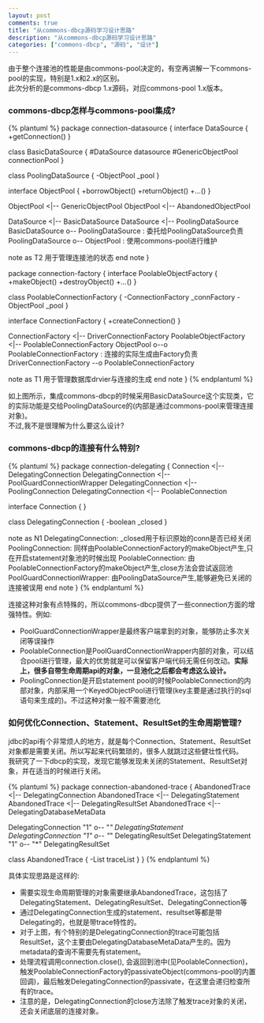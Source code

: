 ```yaml
---
layout: post
comments: true
title: "从commons-dbcp源码学习设计思路"
description: "从commons-dbcp源码学习设计思路"
categories: ["commons-dbcp", "源码", "设计"]
---
```


由于整个连接池的性能是由commons-pool决定的，有空再讲解一下commons-pool的实现，特别是1.x和2.x的区别。  
此次分析的是commons-dbcp 1.x源码，对应commons-pool 1.x版本。

### commons-dbcp怎样与commons-pool集成?

{% plantuml %}
package connection-datasource {
  interface DataSource {
    +getConnection()
  }

  class BasicDataSource {
    #DataSource datasource
    #GenericObjectPool connectionPool
  }

  class PoolingDataSource {
    -ObjectPool _pool
  }

  interface ObjectPool {
    +borrowObject()
    +returnObject()
    +...()
  }

  ObjectPool <|-- GenericObjectPool
  ObjectPool <|-- AbandonedObjectPool

  DataSource <|-- BasicDataSource
  DataSource <|-- PoolingDataSource
  BasicDataSource o-- PoolingDataSource : 委托给PoolingDataSource负责
  PoolingDataSource o-- ObjectPool : 使用commons-pool进行维护

  note as T2
    用于管理连接池的状态
  end note
}

package connection-factory {
  interface PoolableObjectFactory {
    +makeObject()
    +destroyObject()
    +...()
  }

  class PoolableConnectionFactory {
    -ConnectionFactory _connFactory
    -ObjectPool _pool
  }

  interface ConnectionFactory {
    +createConnection()
  }

  ConnectionFactory <|-- DriverConnectionFactory
  PoolableObjectFactory <|-- PoolableConnectionFactory
  ObjectPool o--o PoolableConnectionFactory : 连接的实际生成由Factory负责
  DriverConnectionFactory --o PoolableConnectionFactory

  note as T1
    用于管理数据库drvier与连接的生成
  end note
}
{% endplantuml %}


如上图所示，集成commons-dbcp的时候采用BasicDataSource这个实现类，它的实际功能是交给PoolingDataSource的(内部是通过commons-pool来管理连接对象)。  
不过,我不是很理解为什么要这么设计?

### commons-dbcp的连接有什么特别?
{% plantuml %}
package connection-delegating {
  Connection <|-- DelegatingConnection
  DelegatingConnection <|-- PoolGuardConnectionWrapper
  DelegatingConnection <|-- PoolingConnection
  DelegatingConnection <|-- PoolableConnection


  interface Connection {
  }

  class DelegatingConnection {
    -boolean _closed
  }

  note as N1
    DelegatingConnection:
      _closed用于标识原始的conn是否已经关闭
    PoolingConnection:
      同样由PoolableConnectionFactory的makeObject产生,只在开启statement对象池的时候出现
    PoolableConnection:
      由PoolableConnectionFactory的makeObject产生,close方法会尝试返回池
    PoolGuardConnectionWrapper:
      由PoolingDataSource产生,能够避免已关闭的连接被误用
  end note
}
{% endplantuml %}

连接这种对象有点特殊的，所以commons-dbcp提供了一些connection方面的增强特性。例如:

* PoolGuardConnectionWrapper是最终客户端拿到的对象，能够防止多次关闭等误操作
* PoolableConnection是PoolGuardConnectionWrapper内部的对象，可以结合pool进行管理，最大的优势就是可以保留客户端代码无需任何改动。**实际上，很多自带生命周期api的对象，一旦池化之后都会考虑这么设计。**
* PoolingConnection是开启statement pool的时候PoolableConnection的内部对象，内部采用一个KeyedObjectPool进行管理(key主要是通过执行的sql语句来生成的)。不过这种对象一般不需要池化

### 如何优化Connection、Statement、ResultSet的生命周期管理?

jdbc的api有个非常烦人的地方，就是每个Connection、Statement、ResultSet对象都是需要关闭。所以写起来代码繁琐的，很多人就跳过这些健壮性代码。  
我研究了一下dbcp的实现，发现它能够发现未关闭的Statement、ResultSet对象，并在适当的时候进行关闭。

{% plantuml %}
package connection-abandoned-trace {
  AbandonedTrace <|-- DelegatingConnection
  AbandonedTrace <|-- DelegatingStatement
  AbandonedTrace <|-- DelegatingResultSet
  AbandonedTrace <|-- DelegatingDatabaseMetaData

  DelegatingConnection "1" o-- "*" DelegatingStatement
  DelegatingConnection "1" o-- "*" DelegatingResultSet
  DelegatingStatement "1" o-- "*" DelegatingResultSet

  class AbandonedTrace {
    -List traceList
  }
}
{% endplantuml %}

具体实现思路是这样的:

* 需要实现生命周期管理的对象需要继承AbandonedTrace，这包括了DelegatingStatement、DelegatingResultSet、DelegatingConnection等
* 通过DelegatingConnection生成的statement、resultset等都是带Delegating的，也就是带trace特性的。
* 对于上图，有个特别的是DelegatingConnection的trace可能包括ResultSet，这个主要由DelegatingDatabaseMetaData产生的。因为metadata的查询不需要先有statement。
* 处理流程调用connection.close(), 会返回到池中(见PoolableConnection)， 触发PoolableConnectionFactory的passivateObject(commons-pool的内置回调)，最后触发DelegatingConnection的passivate，在这里会递归检查所有的trace。
* 注意的是，DelegatingConnection的close方法除了触发trace对象的关闭，还会关闭底层的连接对象。





